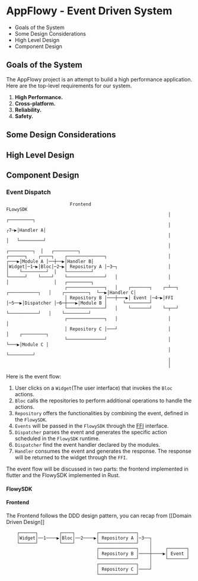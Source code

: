 # AppFlowy - Event Driven System

* Goals of the System
* Some Design Considerations
* High Level Design
* Component Design

## Goals of the System

The AppFlowy project is an attempt to build a high performance application. Here are the top-level requirements for our system.

1. **High Performance.**
2. **Cross-platform.**
3. **Reliability.**
4. **Safety.**

## Some Design Considerations

## High Level Design

## Component Design

### Event Dispatch

```
                        Frontend                                                     FLowySDK
                                                             │                                              ┌─────────┐
                                                             │                                          ┌7─▶│Handler A│
                                                             │                                          │   └─────────┘
                                                             │                             ┌─────────┐  │   ┌─────────┐
┌──────┐    ┌────┐    ┌──────────────┐                       │                        ┌───▶│Module A │──┼──▶│Handler B│
│Widget│─1─▶│Bloc│─2─▶│ Repository A │─3─┐                   │                        │    └─────────┘  │   └─────────┘
└──────┘    └────┘    └──────────────┘   │                   │                        │                 │   ┌─────────┐
                      ┌──────────────┐   │    ┌───────┐    ┌─┴──┐     ┌───────────┐   │    ┌─────────┐  └──▶│Handler C│
                      │ Repository B │───┼───▶│ Event │─4─▶│FFI │─5──▶│Dispatcher │─6─┼───▶│Module B │      └─────────┘
                      └──────────────┘   │    └───────┘    └─┬──┘     └───────────┘   │    └─────────┘
                      ┌──────────────┐   │                   │                        │
                      │ Repository C │───┘                   │                        │    ┌─────────┐
                      └──────────────┘                       │                        └───▶│Module C │
                                                             │                             └─────────┘
                                                             │
                                                             │
```

Here is the event flow:

1. User clicks on a `Widget`(The user interface) that invokes the `Bloc` actions.
2. `Bloc` calls the repositories to perform additional operations to handle the actions.
3. `Repository` offers the functionalities by combining the event, defined in the `FlowySDK`.
4. `Events` will be passed in the `FlowySDK` through the [FFI](https://en.wikipedia.org/wiki/Foreign\_function\_interface) interface.
5. `Dispatcher` parses the event and generates the specific action scheduled in the `FlowySDK` runtime.
6. `Dispatcher` find the event handler declared by the modules.
7. `Handler` consumes the event and generates the response. The response will be returned to the widget through the `FFI`.

The event flow will be discussed in two parts: the frontend implemented in flutter and the FlowySDK implemented in Rust.

#### FlowySDK

#### Frontend

The Frontend follows the DDD design pattern, you can recap from \[\[Domain Driven Design]]

```
    ┌──────┐        ┌────┐        ┌──────────────┐
    │Widget│──1────▶│Bloc│──2────▶│ Repository A │─3──┐
    └──────┘        └────┘        └──────────────┘    │
                                  ┌──────────────┐    │     ┌───────┐
                                  │ Repository B │────┼────▶│ Event │
                                  └──────────────┘    │     └───────┘
                                  ┌──────────────┐    │
                                  │ Repository C │────┘
                                  └──────────────┘
```
